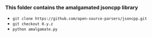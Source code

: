### This folder contains the amalgamated jsoncpp library ###

* `git clone https://github.com/open-source-parsers/jsoncpp.git`
* `git checkout 0.y.z`
* `python amalgamate.py`
